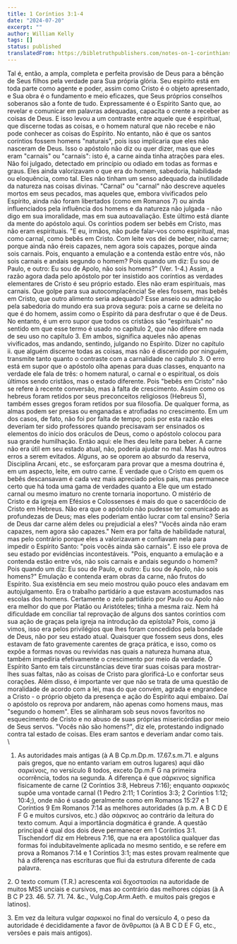 ```yaml
---
title: 1 Coríntios 3:1-4
date: "2024-07-20"
excerpt: ""
author: William Kelly
tags: []
status: published
translatedFrom: https://bibletruthpublishers.com/notes-on-1-corinthians-3-1-4/william-kelly-wk/w-kelly/lac143238-lub-16164-5
---
```


Tal é, então, a ampla, completa e perfeita provisão de Deus para a
bênção de Seus filhos pela verdade para Sua própria glória. Seu espírito
está em toda parte como agente e poder, assim como Cristo é o objeto
apresentado, e Sua obra é o fundamento e meio eficazes, que Seus
próprios conselhos soberanos são a fonte de tudo. Expressamente é o
Espírito Santo que, ao revelar e comunicar em palavras adequadas,
capacita o crente a receber as coisas de Deus. E isso levou a um
contraste entre aquele que é espiritual, que discerne todas as coisas, e
o homem natural que não recebe e não pode conhecer as coisas do
Espírito. No entanto, não é que os santos coríntios fossem homens
\"naturais\", pois isso implicaria que eles não nasceram de Deus. Isso o
apóstolo não diz ou quer dizer, mas que eles eram \"carnais\" ou
\"carnais\": isto é, a carne ainda tinha atrações para eles. Não foi
julgado, detectado em princípio ou odiado em todas as formas e graus.
Eles ainda valorizavam o que era do homem, sabedoria, habilidade ou
eloquência, como tal. Eles não tinham um senso adequado da inutilidade
da natureza nas coisas divinas. \"Carnal\" ou \"carnal\" não descreve
aqueles mortos em seus pecados, mas aqueles que, embora vivificados pelo
Espírito, ainda não foram libertados (como em Romanos 7) ou ainda
influenciados pela influência dos homens e da natureza não julgada - não
digo em sua imoralidade, mas em sua autoavaliação. Este último está
diante da mente do apóstolo aqui. Os coríntios podem ser bebês em
Cristo, mas não eram espirituais. \"E eu, irmãos, não pude falar-vos
como espiritual, mas como carnal, como bebês em Cristo. Com leite vos
dei de beber, não carne; porque ainda não éreis capazes, nem agora sois
capazes, porque ainda sois carnais. Pois, enquanto a emulação e a
contenda estão entre vós, não sois carnais e andais segundo o homem?
Pois quando um diz: Eu sou de Paulo, e outro: Eu sou de Apolo, não sois
homens?\" (Ver. 1-4.) Assim, a razão agora dada pelo apóstolo por ter
insistido aos coríntios as verdades elementares de Cristo é seu próprio
estado. Eles não eram espirituais, mas carnais. Que golpe para sua
autocomplacência! Se eles fossem, mas bebês em Cristo, que outro
alimento seria adequado? Esse anseio ou admiração pela sabedoria do
mundo era sua prova segura: pois a carne se deleita no que é do homem,
assim como o Espírito dá para desfrutar o que é de Deus. No entanto, é
um erro supor que todos os cristãos são \"espirituais\" no sentido em
que esse termo é usado no capítulo 2, que não difere em nada de seu uso
no capítulo 3. Em ambos, significa aqueles não apenas vivificados, mas
andando, sentindo, julgando no Espírito. Dizer no capítulo ii. que
alguém discerne todas as coisas, mas não é discernido por ninguém,
transmite tanto quanto o contraste com a carnalidade no capítulo 3. O
erro está em supor que o apóstolo olha apenas para duas classes,
enquanto na verdade ele fala de três: o homem natural, o carnal e o
espiritual, os dois últimos sendo cristãos, mas o estado diferente. Pois
\"bebês em Cristo\" não se refere à recente conversão, mas à falta de
crescimento. Assim como os hebreus foram retidos por seus preconceitos
religiosos (Hebreus 5), também esses gregos foram retidos por sua
filosofia. De qualquer forma, as almas podem ser presas ou enganadas e
atrofiadas no crescimento. Em um dos casos, de fato, não foi por falta
de tempo; pois por esta razão eles deveriam ter sido professores quando
precisavam ser ensinados os elementos do início dos oráculos de Deus,
como o apóstolo colocou para sua grande humilhação. Então aqui: ele lhes
deu leite para beber. A carne não era útil em seu estado atual, não,
poderia ajudar no mal. Mas há outros erros a serem evitados. Alguns, ao
se oporem ao absurdo da reserva, Disciplina Arcani, etc., se esforçaram
para provar que a mesma doutrina é, em um aspecto, leite, em outro
carne. É verdade que o Cristo em quem os bebês descansavam é cada vez
mais apreciado pelos pais, mas permanece certo que há toda uma gama de
verdades quanto a Ele que um estado carnal ou mesmo imaturo no crente
tornaria inoportuno. O mistério de Cristo e da igreja em Efésios e
Colossenses é mais do que o sacerdócio de Cristo em Hebreus. Não era que
o apóstolo não pudesse ter comunicado as profundezas de Deus; mas eles
poderiam então lucrar com tal ensino? Seria de Deus dar carne além deles
ou prejudicial a eles? \"Vocês ainda não eram capazes, nem agora são
capazes.\" Nem era por falta de habilidade natural, mas pelo contrário
porque eles a valorizavam e confiavam nela para impedir o Espírito
Santo: \"pois vocês ainda são carnais\". E isso ele prova de seu estado
por evidências incontestáveis. \"Pois, enquanto a emulação e a contenda
estão entre vós, não sois carnais e andais segundo o homem? Pois quando
um diz: Eu sou de Paulo, e outro: Eu sou de Apolo, não sois homens?\"
Emulação e contenda eram obras da carne, não frutos do Espírito. Sua
existência em seu meio mostrou quão pouco eles andavam em
autojulgamento. Era o trabalho partidário a que estavam acostumados nas
escolas dos homens. Certamente o zelo partidário por Paulo ou Apolo não
era melhor do que por Platão ou Aristóteles; tinha a mesma raiz. Nem há
dificuldade em conciliar tal reprovação de alguns dos santos coríntios
com sua ação de graças pela igreja na introdução da epístola? Pois, como
já vimos, isso era pelos privilégios que lhes foram concedidos pela
bondade de Deus, não por seu estado atual. Quaisquer que fossem seus
dons, eles estavam de fato gravemente carentes de graça prática, e isso,
como os expõe a formas novas ou revividas nas quais a natureza humana
atua, também impediria efetivamente o crescimento por meio da verdade. O
Espírito Santo em tais circunstâncias deve tirar suas coisas para
mostrar-lhes suas faltas, não as coisas de Cristo para glorificá-Lo e
confortar seus corações. Além disso, é importante ver que não se trata
de uma questão de moralidade de acordo com a lei, mas do que convém,
agrada e engrandece a Cristo - o próprio objeto da presença e ação do
Espírito aqui embaixo. Daí o apóstolo os reprova por andarem, não apenas
como homens maus, mas \"segundo o homem\". Eles se alinharam sob seus
novos favoritos no esquecimento de Cristo e no abuso de suas próprias
misericórdias por meio de Seus servos. \"Vocês não são homens?\", diz
ele, protestando indignado contra tal estado de coisas. Eles eram santos
e deveriam andar como tais.\
\

1. As autoridades mais antigas (à A B Cp.m.Dp.m. 17.67.s.m.71. e alguns
   pais gregos, que no entanto variam em outros lugares) aqui dão
   σαρκίνοις, no versículo 8 todos, exceto Dp.m.F G na primeira ocorrência,
   todos na segunda. A diferença é que σάρκινος significa fisicamente de
   carne (2 Coríntios 3:8, Hebreus 7:16); enquanto σαρκικός supõe uma
   vontade carnal (1 Pedro 2:11; 1 Coríntios 3:3; 2 Coríntios 1:12; 10:4;),
   onde não é usado geralmente como em Romanos 15:27 e 1 Coríntios 9 Em
   Romanos 7:14 as melhores autoridades (à p.m. A B C D E F G e muitos
   cursivos, etc.) dão σάρκινος ao contrário da leitura do texto comum.
   Aqui a importância dogmática é grande. A questão principal é qual dos
   dois deve permanecer em 1 Coríntios 3:1. Tischendorf diz em Hebreus
   7:16, que na era apostólica qualquer das formas foi indubitavelmente
   aplicada no mesmo sentido, e se refere em prova a Romanos 7:14 e 1
   Coríntios 3:1; mas estes provam realmente que há a diferença nas
   escrituras que flui da estrutura diferente de cada palavra.

2\. O texto comum (T.R.) acrescenta καὶ διχοστασίαι na autoridade de
muitos MSS unciais e cursivos, mas ao contrário das melhores cópias (à A
B C P 23. 46. 57. 71. 74. &c., Vulg.Cop.Arm.Aeth. e muitos pais gregos e
latinos).

3\. Em vez da leitura vulgar σαρκικοί no final do versículo 4, o peso da
autoridade é decididamente a favor de ἄνθρωποι (à A B C D E F G, etc.,
versões e pais mais antigos).
